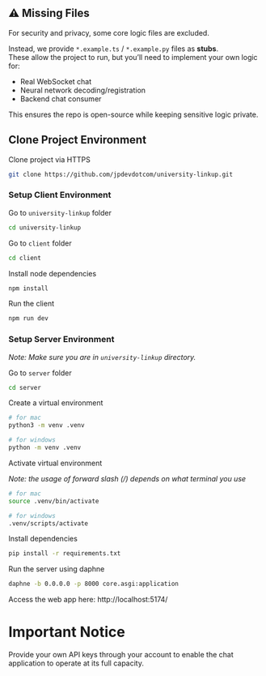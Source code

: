 ## ⚠️ Missing Files
For security and privacy, some core logic files are excluded.

Instead, we provide `*.example.ts` / `*.example.py` files as **stubs**.  
These allow the project to run, but you’ll need to implement your own logic for:
- Real WebSocket chat
- Neural network decoding/registration
- Backend chat consumer

This ensures the repo is open-source while keeping sensitive logic private.

## Clone Project Environment

Clone project via HTTPS
```bash
git clone https://github.com/jpdevdotcom/university-linkup.git
```

### Setup Client Environment

Go to `university-linkup` folder
```bash
cd university-linkup
```
Go to `client` folder
```bash
cd client
```
Install node dependencies
```bash
npm install
```
Run the client
```bash
npm run dev
```

### Setup Server Environment
*Note: Make sure you are in `university-linkup` directory.*

Go to `server` folder
```bash
cd server
```
Create a virtual environment
```bash
# for mac
python3 -m venv .venv

# for windows
python -m venv .venv
```
Activate virtual environment

*Note: the usage of forward slash (/) depends on what terminal you use*
```bash
# for mac
source .venv/bin/activate

# for windows
.venv/scripts/activate
```
Install dependencies
```bash
pip install -r requirements.txt
```
Run the server using daphne
```bash
daphne -b 0.0.0.0 -p 8000 core.asgi:application
```

Access the web app here: http://localhost:5174/

# Important Notice
Provide your own API keys through your account to enable the chat application to operate at its full capacity.
